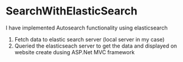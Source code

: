 # SearchWithElasticSearch

I have implemented Autosearch functionality using elasticsearch

1. Fetch data to elastic search server (local server in my case)
2. Queried the elasticseach server to get the data and displayed on website create dusing ASP.Net MVC framework
